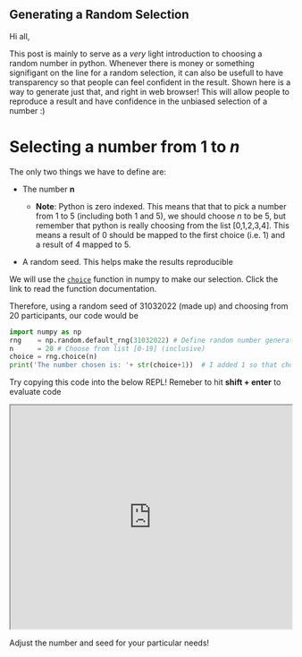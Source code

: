 ## Generating a Random Selection

Hi all, 

This post is mainly to serve as a *very* light introduction to choosing a random number in python. Whenever there is money or something signifigant on the line for a random selection, it can also be usefull to have transparency so that people can feel confident in the result. Shown here is a way to generate just that, and right in web browser! This will allow people to reproduce a result and have confidence in the unbiased selection of a number :)

# Selecting a number from 1 to *n*

The only two things we have to define are:
 
 * The number **n** 
    * **Note**: Python is zero indexed. This means that that to pick a number from 1 to 5 (including both 1 and 5), we should choose *n* to be 5, but remember that python is really choosing from the list [0,1,2,3,4]. This means a result of 0 should be mapped to the first choice (i.e. 1) and a result of 4 mapped to 5.

 * A random seed. This helps make the results reproducible

We will use the [`choice`](https://numpy.org/doc/stable/reference/random/generated/numpy.random.Generator.choice.html) function in numpy to make our selection. Click the link to read the function documentation. 

Therefore, using a random seed of 31032022 (made up) and choosing from 20 participants, our code would be

```python
import numpy as np
rng    = np.random.default_rng(31032022) # Define random number generator with seed
n      = 20 # Choose from list [0-19] (inclusive)
choice = rng.choice(n)
print('The number chosen is: '+ str(choice+1))  # I added 1 so that choice 1-20
```

Try copying this code into the below REPL! Remeber to hit **shift + enter** to evaluate code

<iframe
  src="https://jupyterlite.github.io/demo/repl/index.html?kernel=python&toolbar=1"
  width="100%"
  height="400px"
></iframe>

Adjust the number and seed for your particular needs!

